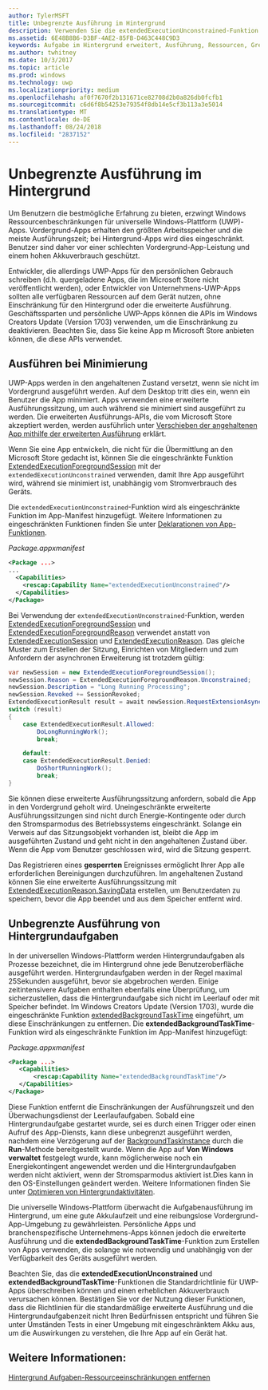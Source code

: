```yaml
---
author: TylerMSFT
title: Unbegrenzte Ausführung im Hintergrund
description: Verwenden Sie die extendedExecutionUnconstrained-Funktion im Hintergrund, um eine Hintergrundaufgabe oder eine erweiterte Ausführungssitzung ohne zeitliche Begrenzung auszuführen.
ms.assetid: 6E48B8B6-D3BF-4AE2-85FB-D463C448C9D3
keywords: Aufgabe im Hintergrund erweitert, Ausführung, Ressourcen, Grenzwerte, Hintergrundaufgabe
ms.author: twhitney
ms.date: 10/3/2017
ms.topic: article
ms.prod: windows
ms.technology: uwp
ms.localizationpriority: medium
ms.openlocfilehash: af0f7670f2b131671ce82708d2b0a826db0fcfb1
ms.sourcegitcommit: c6d6f8b54253e79354f8db14e5cf3b113a3e5014
ms.translationtype: MT
ms.contentlocale: de-DE
ms.lasthandoff: 08/24/2018
ms.locfileid: "2837152"
---
```

# <a name="run-in-the-background-indefinitely"></a>Unbegrenzte Ausführung im Hintergrund

Um Benutzern die bestmögliche Erfahrung zu bieten, erzwingt Windows Ressourcenbeschränkungen für universelle Windows-Plattform (UWP)-Apps. Vordergrund-Apps erhalten den größten Arbeitsspeicher und die meiste Ausführungszeit; bei Hintergrund-Apps wird dies eingeschränkt. Benutzer sind daher vor einer schlechten Vordergrund-App-Leistung und einem hohen Akkuverbrauch geschützt.

Entwickler, die allerdings UWP-Apps für den persönlichen Gebrauch schreiben (d.h. quergeladene Apps, die im Microsoft Store nicht veröffentlicht werden), oder Entwickler von Unternehmens-UWP-Apps sollten alle verfügbaren Ressourcen auf dem Gerät nutzen, ohne Einschränkung für den Hintergrund oder die erweiterte Ausführung. Geschäftssparten und persönliche UWP-Apps können die APIs im Windows Creators Update (Version 1703) verwenden, um die Einschränkung zu deaktivieren. Beachten Sie, dass Sie keine App m Microsoft Store anbieten können, die diese APIs verwendet.

## <a name="run-while-minimized"></a>Ausführen bei Minimierung

UWP-Apps werden in den angehaltenen Zustand versetzt, wenn sie nicht im Vordergrund ausgeführt werden. Auf dem Desktop tritt dies ein, wenn ein Benutzer die App minimiert. Apps verwenden eine erweiterte Ausführungssitzung, um auch während sie minimiert sind ausgeführt zu werden. Die erweiterten Ausführungs-APIs, die vom Microsoft Store akzeptiert werden, werden ausführlich unter [Verschieben der angehaltenen App mithilfe der erweiterten Ausführung](https://docs.microsoft.com/windows/uwp/launch-resume/run-minimized-with-extended-execution) erklärt.

Wenn Sie eine App entwickeln, die nicht für die Übermittlung an den Microsoft Store gedacht ist, können Sie die eingeschränkte Funktion [ExtendedExecutionForegroundSession](https://docs.microsoft.com/uwp/api/windows.applicationmodel.extendedexecution.foreground.extendedexecutionforegroundsession) mit der `extendedExecutionUnconstrained` verwenden, damit Ihre App ausgeführt wird, während sie minimiert ist, unabhängig vom Stromverbrauch des Geräts.  

Die `extendedExecutionUnconstrained`-Funktion wird als eingeschränkte Funktion im App-Manifest hinzugefügt. Weitere Informationen zu eingeschränkten Funktionen finden Sie unter [Deklarationen von App-Funktionen](https://docs.microsoft.com/windows/uwp/packaging/app-capability-declarations).

_Package.appxmanifest_
```xml
<Package ...>
...
  <Capabilities>  
    <rescap:Capability Name="extendedExecutionUnconstrained"/>  
  </Capabilities>  
</Package>
```

Bei Verwendung der `extendedExecutionUnconstrained`-Funktion, werden [ExtendedExecutionForegroundSession](https://docs.microsoft.com/uwp/api/windows.applicationmodel.extendedexecution.foreground.extendedexecutionforegroundsession) und [ExtendedExecutionForegroundReason](https://docs.microsoft.com/en-us/uwp/api/windows.applicationmodel.extendedexecution.foreground.extendedexecutionforegroundreason) verwendet anstatt von [ExtendedExecutionSession](https://docs.microsoft.com/uwp/api/windows.applicationmodel.extendedexecution.extendedexecutionsession) und [ExtendedExecutionReason](https://docs.microsoft.com/uwp/api/windows.applicationmodel.extendedexecution.extendedexecutionreason). Das gleiche Muster zum Erstellen der Sitzung, Einrichten von Mitgliedern und zum Anfordern der asynchronen Erweiterung ist trotzdem gültig: 

```cs
var newSession = new ExtendedExecutionForegroundSession();  
newSession.Reason = ExtendedExecutionForegroundReason.Unconstrained;  
newSession.Description = "Long Running Processing";  
newSession.Revoked += SessionRevoked;  
ExtendedExecutionResult result = await newSession.RequestExtensionAsync();  
switch (result)  
{  
    case ExtendedExecutionResult.Allowed:  
        DoLongRunningWork();  
        break;  

    default:  
    case ExtendedExecutionResult.Denied:  
        DoShortRunningWork();  
        break;  
}
```

Sie können diese erweiterte Ausführungssitzung anfordern, sobald die App in den Vordergrund geholt wird. Uneingeschränkte erweiterte Ausführungssitzungen sind nicht durch Energie-Kontingente oder durch den Stromsparmodus des Betriebssystems eingeschränkt. Solange ein Verweis auf das Sitzungsobjekt vorhanden ist, bleibt die App im ausgeführten Zustand und geht nicht in den angehaltenen Zustand über. Wenn die App vom Benutzer geschlossen wird, wird die Sitzung gesperrt.

Das Registrieren eines **gesperrten** Ereignisses ermöglicht Ihrer App alle erforderlichen Bereinigungen durchzuführen. Im angehaltenen Zustand können Sie eine erweiterte Ausführungssitzung mit [ExtendedExecutionReason.SavingData](https://docs.microsoft.com/uwp/api/windows.applicationmodel.extendedexecution.extendedexecutionreason) erstellen, um Benutzerdaten zu speichern, bevor die App beendet und aus dem Speicher entfernt wird.

## <a name="run-background-tasks-indefinitely"></a>Unbegrenzte Ausführung von Hintergrundaufgaben

In der universellen Windows-Plattform werden Hintergrundaufgaben als Prozesse bezeichnet, die im Hintergrund ohne jede Benutzeroberfläche ausgeführt werden. Hintergrundaufgaben werden in der Regel maximal 25Sekunden ausgeführt, bevor sie abgebrochen werden. Einige zeitintensivere Aufgaben enthalten ebenfalls eine Überprüfung, um sicherzustellen, dass die Hintergrundaufgabe sich nicht im Leerlauf oder mit Speicher befindet. Im Windows Creators Update (Version 1703), wurde die eingeschränkte Funktion [extendedBackgroundTaskTime](https://docs.microsoft.com/windows/uwp/packaging/app-capability-declarations) eingeführt, um diese Einschränkungen zu entfernen. Die **extendedBackgroundTaskTime**-Funktion wird als eingeschränkte Funktion im App-Manifest hinzugefügt:

_Package.appxmanifest_
```xml
<Package ...>
   <Capabilities>  
       <rescap:Capability Name="extendedBackgroundTaskTime"/>  
   </Capabilities>  
</Package>
```

Diese Funktion entfernt die Einschränkungen der Ausführungszeit und den Überwachungsdienst der Leerlaufaufgaben. Sobald eine Hintergrundaufgabe gestartet wurde, sei es durch einen Trigger oder einen Aufruf des App-Diensts, kann diese unbegrenzt ausgeführt werden, nachdem eine Verzögerung auf der [BackgroundTaskInstance](https://docs.microsoft.com/uwp/api/Windows.ApplicationModel.Background.IBackgroundTaskInstance) durch die **Run**-Methode bereitgestellt wurde. Wenn die App auf **Von Windows verwaltet** festgelegt wurde, kann möglicherweise noch ein Energiekontingent angewendet werden und die Hintergrundaufgaben werden nicht aktiviert, wenn der Stromsparmodus aktiviert ist.Dies kann in den OS-Einstellungen geändert werden. Weitere Informationen finden Sie unter [Optimieren von Hintergrundaktivitäten](https://docs.microsoft.com/windows/uwp/debug-test-perf/optimize-background-activity).

Die universelle Windows-Plattform überwacht die Aufgabenausführung im Hintergrund, um eine gute Akkulaufzeit und eine reibungslose Vordergrund-App-Umgebung zu gewährleisten. Persönliche Apps und branchenspezifische Unternehmens-Apps können jedoch die erweiterte Ausführung und die **extendedBackgroundTaskTime**-Funktion zum Erstellen von Apps verwenden, die solange wie notwendig und unabhängig von der Verfügbarkeit des Geräts ausgeführt werden.

Beachten Sie, das die **extendedExecutionUnconstrained** und **extendedBackgroundTaskTime**-Funktionen die Standardrichtlinie für UWP-Apps überschreiben können und einen erheblichen Akkuverbrauch verursachen können. Bestätigen Sie vor der Nutzung dieser Funktionen, dass die Richtlinien für die standardmäßige erweiterte Ausführung und die Hintergrundaufgabenzeit nicht Ihren Bedürfnissen entspricht und führen Sie unter Umständen Tests in einer Umgebung mit eingeschränktem Akku aus, um die Auswirkungen zu verstehen, die Ihre App auf ein Gerät hat.

## <a name="see-also"></a>Weitere Informationen:

[Hintergrund Aufgaben-Ressourceeinschränkungen entfernen](https://docs.microsoft.com/windows/application-management/enterprise-background-activity-controls)
